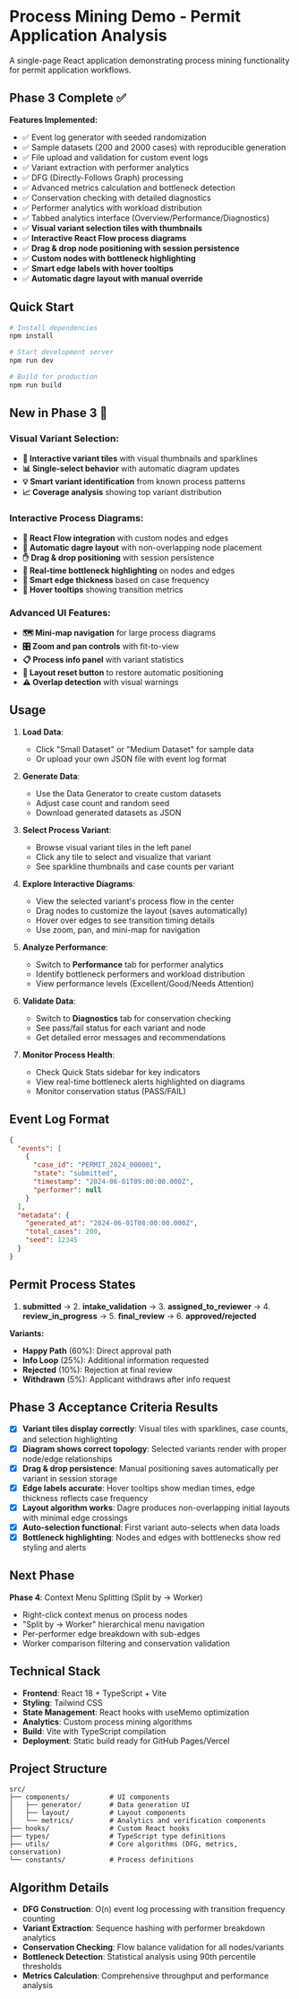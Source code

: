 # Process Mining Demo - Permit Application Analysis

A single-page React application demonstrating process mining functionality for permit application workflows.

## Phase 3 Complete ✅

**Features Implemented:**
- ✅ Event log generator with seeded randomization
- ✅ Sample datasets (200 and 2000 cases) with reproducible generation
- ✅ File upload and validation for custom event logs
- ✅ Variant extraction with performer analytics
- ✅ DFG (Directly-Follows Graph) processing
- ✅ Advanced metrics calculation and bottleneck detection
- ✅ Conservation checking with detailed diagnostics
- ✅ Performer analytics with workload distribution
- ✅ Tabbed analytics interface (Overview/Performance/Diagnostics)
- ✅ **Visual variant selection tiles with thumbnails**
- ✅ **Interactive React Flow process diagrams**
- ✅ **Drag & drop node positioning with session persistence**
- ✅ **Custom nodes with bottleneck highlighting**
- ✅ **Smart edge labels with hover tooltips**
- ✅ **Automatic dagre layout with manual override**

## Quick Start

```bash
# Install dependencies
npm install

# Start development server
npm run dev

# Build for production
npm run build
```

## New in Phase 3 🎉

### **Visual Variant Selection:**
- **🎨 Interactive variant tiles** with visual thumbnails and sparklines
- **📊 Single-select behavior** with automatic diagram updates
- **💡 Smart variant identification** from known process patterns
- **📈 Coverage analysis** showing top variant distribution

### **Interactive Process Diagrams:**
- **🔄 React Flow integration** with custom nodes and edges
- **🎯 Automatic dagre layout** with non-overlapping node placement
- **✋ Drag & drop positioning** with session persistence
- **🚨 Real-time bottleneck highlighting** on nodes and edges
- **📏 Smart edge thickness** based on case frequency
- **💬 Hover tooltips** showing transition metrics

### **Advanced UI Features:**
- **🗺️ Mini-map navigation** for large process diagrams
- **🎛️ Zoom and pan controls** with fit-to-view
- **📋 Process info panel** with variant statistics
- **🔄 Layout reset button** to restore automatic positioning
- **⚠️ Overlap detection** with visual warnings

## Usage

1. **Load Data**:
   - Click "Small Dataset" or "Medium Dataset" for sample data
   - Or upload your own JSON file with event log format

2. **Generate Data**:
   - Use the Data Generator to create custom datasets
   - Adjust case count and random seed
   - Download generated datasets as JSON

3. **Select Process Variant**:
   - Browse visual variant tiles in the left panel
   - Click any tile to select and visualize that variant
   - See sparkline thumbnails and case counts per variant

4. **Explore Interactive Diagrams**:
   - View the selected variant's process flow in the center
   - Drag nodes to customize the layout (saves automatically)
   - Hover over edges to see transition timing details
   - Use zoom, pan, and mini-map for navigation

5. **Analyze Performance**:
   - Switch to **Performance** tab for performer analytics
   - Identify bottleneck performers and workload distribution
   - View performance levels (Excellent/Good/Needs Attention)

6. **Validate Data**:
   - Switch to **Diagnostics** tab for conservation checking
   - See pass/fail status for each variant and node
   - Get detailed error messages and recommendations

7. **Monitor Process Health**:
   - Check Quick Stats sidebar for key indicators
   - View real-time bottleneck alerts highlighted on diagrams
   - Monitor conservation status (PASS/FAIL)

## Event Log Format

```json
{
  "events": [
    {
      "case_id": "PERMIT_2024_000001",
      "state": "submitted",
      "timestamp": "2024-06-01T09:00:00.000Z",
      "performer": null
    }
  ],
  "metadata": {
    "generated_at": "2024-06-01T08:00:00.000Z",
    "total_cases": 200,
    "seed": 12345
  }
}
```

## Permit Process States

1. **submitted** → 2. **intake_validation** → 3. **assigned_to_reviewer** → 4. **review_in_progress** → 5. **final_review** → 6. **approved/rejected**

**Variants:**
- **Happy Path** (60%): Direct approval path
- **Info Loop** (25%): Additional information requested
- **Rejected** (10%): Rejection at final review
- **Withdrawn** (5%): Applicant withdraws after info request

## Phase 3 Acceptance Criteria Results

- [x] **Variant tiles display correctly**: Visual tiles with sparklines, case counts, and selection highlighting
- [x] **Diagram shows correct topology**: Selected variants render with proper node/edge relationships
- [x] **Drag & drop persistence**: Manual positioning saves automatically per variant in session storage
- [x] **Edge labels accurate**: Hover tooltips show median times, edge thickness reflects case frequency
- [x] **Layout algorithm works**: Dagre produces non-overlapping initial layouts with minimal edge crossings
- [x] **Auto-selection functional**: First variant auto-selects when data loads
- [x] **Bottleneck highlighting**: Nodes and edges with bottlenecks show red styling and alerts

## Next Phase

**Phase 4**: Context Menu Splitting (Split by → Worker)
- Right-click context menus on process nodes
- "Split by → Worker" hierarchical menu navigation
- Per-performer edge breakdown with sub-edges
- Worker comparison filtering and conservation validation

## Technical Stack

- **Frontend**: React 18 + TypeScript + Vite
- **Styling**: Tailwind CSS
- **State Management**: React hooks with useMemo optimization
- **Analytics**: Custom process mining algorithms
- **Build**: Vite with TypeScript compilation
- **Deployment**: Static build ready for GitHub Pages/Vercel

## Project Structure

```
src/
├── components/          # UI components
│   ├── generator/       # Data generation UI
│   ├── layout/          # Layout components
│   └── metrics/         # Analytics and verification components
├── hooks/               # Custom React hooks
├── types/               # TypeScript type definitions
├── utils/               # Core algorithms (DFG, metrics, conservation)
└── constants/           # Process definitions
```

## Algorithm Details

- **DFG Construction**: O(n) event log processing with transition frequency counting
- **Variant Extraction**: Sequence hashing with performer breakdown analytics
- **Conservation Checking**: Flow balance validation for all nodes/variants
- **Bottleneck Detection**: Statistical analysis using 90th percentile thresholds
- **Metrics Calculation**: Comprehensive throughput and performance analysis